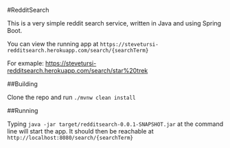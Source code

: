 #RedditSearch

This is a very simple reddit search service, written in Java and using Spring Boot.

You can view the running app at `https://stevetursi-redditsearch.herokuapp.com/search/{searchTerm}`

For exmaple: https://stevetursi-redditsearch.herokuapp.com/search/star%20trek

##Building

Clone the repo and run `./mvnw clean install`

##Running

Typing `java -jar target/redditsearch-0.0.1-SNAPSHOT.jar` at the command line will start the app. It should then be reachable at `http://localhost:8080/search/{searchTerm}`

